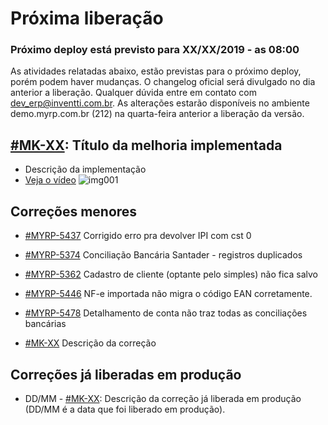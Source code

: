# Próxima liberação

### Próximo deploy está previsto para XX/XX/2019 - as 08:00
As atividades relatadas abaixo, estão previstas para o próximo deploy, porém podem haver mudanças. O changelog oficial será divulgado no dia anterior a liberação. Qualquer dúvida entre em contato com dev_erp@inventti.com.br.
As alterações estarão disponíveis no ambiente demo.myrp.com.br (212) na quarta-feira anterior a liberação da versão.

## [#MK-XX](https://devmyrp.atlassian.net/browse/MK-XX): Título da melhoria implementada
* Descrição da implementação
* [Veja o vídeo](http://recordit.co/2MyFCjFpdq)
![img001](https://i.imgur.com/XXXX.png)

## Correções menores
* [#MYRP-5437](https://devmyrp.atlassian.net/browse/MYRP-5437) Corrigido erro pra devolver IPI com cst 0
* [#MYRP-5374](https://devmyrp.atlassian.net/browse/MYRP-5374) Conciliação Bancária Santader - registros duplicados
* [#MYRP-5362](https://devmyrp.atlassian.net/browse/MYRP-5362) Cadastro de cliente (optante pelo simples) não fica salvo
* [#MYRP-5446](https://devmyrp.atlassian.net/browse/MYRP-5446) NF-e importada não migra o código EAN corretamente.
* [#MYRP-5478](https://devmyrp.atlassian.net/browse/MYRP-5478) Detalhamento de conta não traz todas as conciliações bancárias

* [#MK-XX](https://devmyrp.atlassian.net/browse/MK-XX) Descrição da correção

## Correções já liberadas em produção
* DD/MM - [#MK-XX](https://devmyrp.atlassian.net/browse/MK-XX): Descrição da correção já liberada em produção (DD/MM é a data que foi liberado em produção).
